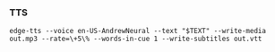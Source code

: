 

### TTS
`edge-tts --voice en-US-AndrewNeural --text "$TEXT" --write-media out.mp3 --rate=\+5\% --words-in-cue 1 --write-subtitles out.vtt`
